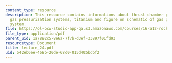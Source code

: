 ```yaml
---
content_type: resource
description: This resource contains informations about thrust chamber pressurization,
  gas pressurization systems, titanium and figure on schematic of gas pressurization
  system.
file: https://ol-ocw-studio-app-qa.s3.amazonaws.com/courses/16-512-rocket-propulsion-fall-2005/542eb6ee468b20de68d0015d405bdbf2_lecture_24.pdf
file_type: application/pdf
parent_uid: 1a7892c5-8e6a-7f7b-d3ef-33897f01fd93
resourcetype: Document
title: lecture_24.pdf
uid: 542eb6ee-468b-20de-68d0-015d405bdbf2
---
```

